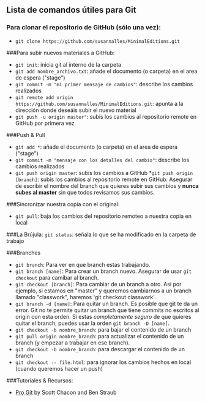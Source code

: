 ## Lista de comandos útiles para Git

### Para clonar el repositorio de GitHub (sólo una vez):
* `git clone https://github.com/susannalles/MinimalEditions.git`

###Para subir nuevos materiales a GitHub: 
* `git init`: inicia git al interno de la carpeta
* `git add nombre_archivo.txt`: añade el documento (o carpeta) en el area de espera ("stage")
* `git commit -m "mi primer mensaje de cambios"`: describe los cambios realizados
* `git remote add origin https://github.com/susannalles/MinimalEditions.git`: apunta a la dirección donde deseáis subir el nuevo material
* `git push -u origin master"`: subís los cambios al repositorio remote en GitHub por primera vez

###Push & Pull 
* `git add *`: añade el documento (o carpeta) en el area de espera ("stage")
* `git commit -m "mensaje con los detalles del cambio"`: describe los cambios realizados
* `git push origin master`: subís los cambios a GitHub
*`git push origin [branch]`: subís los cambios al repositorio remote en GitHub. Asegurar de escribir el nombre del branch que quieres subir sus cambios y **nunca subes al master** sin que todos revisamos sus cambios.

###Sincronizar nuestra copia con el original:
* `git pull`: baja los cambios del repositorio remoteo a nuestra copia en local 
 
###La Brújula: 
`git status`: señala lo que se ha modificado en la carpeta de trabajo

###Branches
* `git branch`: Para ver en que branch estas trabajando.
* `git branch [name]`: Para crear un branch nuevo. Asegurar de usar `git checkout` para camibar al branch.
* `git checkout [branch]`: Para cambiar de un branch a otro. Así por ejemplo, si estamos en "master" y queremos cambiarnos a un branch llamado "classwork", haremos 'git checkout classwork'.  
* `git branch -d [name]`: Para quitar un branch. Es posible que git te da un error. Git no te permite quitar un branch que tiene commits no escritos al origin con esta orden. Si estas *completamente seguro* de que quieres quitar el branch, puedes usar la orden `git branch -D [name]`.
* `git checkout -b nombre_branch`: para bajar el contenido de un branch
* `git pull origin nombre_branch`: para actualizar el contenido de un branch (y empezar a trabajar en ese branch).
* `git checkout -b nombre_branch`: para descargar el contenido de un branch
* `git checkout -- file.html`: para ignorar los cambios hechos en local (cuando queremos hacer un push)

###Tutoriales & Recursos:
* [Pro Git](http://git-scm.com/book/en/v2) by Scott Chacon and Ben Straub
